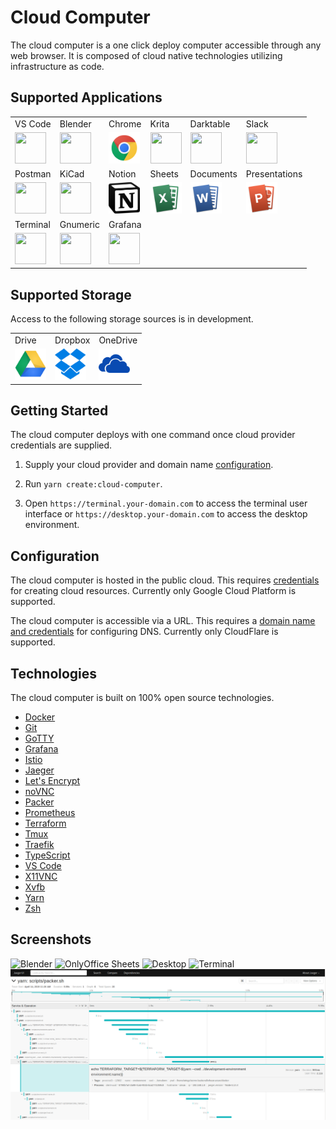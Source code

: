 # Cloud Computer

The cloud computer is a one click deploy computer accessible through any web browser. It is composed of cloud native technologies utilizing infrastructure as code.

## Supported Applications

|||||||
|-|-|-|-|-|-|
| VS Code | Blender | Chrome | Krita | Darktable | Slack |
| <a href="https://code.visualstudio.com"><img src="apps/launcher/src/icon-images/icon-vs-code.png" width="50" height="50" /></a> | <a href="https://www.blender.org"><img src="apps/launcher/src/icon-images/icon-blender.png" width="50" height="50" /></a> | <a href="https://www.google.com/chrome/"><img src="apps/launcher/src/icon-images/icon-chrome.png" width="50" height="50" /></a> | <a href="https://krita.org"><img src="apps/launcher/src/icon-images/icon-krita.png" width="50" height="50" /></a> | <a href="https://www.darktable.org"><img src="apps/launcher/src/icon-images/icon-darktable.png" width="50" height="50" /></a> | <a href="https://slack.com/"><img src="apps/launcher/src/icon-images/icon-slack.png" width="50" height="50" /></a>
| Postman | KiCad | Notion | Sheets | Documents | Presentations |
| <a href="https://www.getpostman.com"><img src="apps/launcher/src/icon-images/icon-postman.png" width="50" height="50" /></a> | <a href="http://www.kicad-pcb.org"><img src="apps/launcher/src/icon-images/icon-kicad.png" width="50" height="50" /></a> | <a href="https://www.notion.so"><img src="apps/launcher/src/icon-images/icon-notion.png" width="50" height="50" /></a> | <a href="https://www.onlyoffice.com/spreadsheet-editor.aspx"><img src="apps/launcher/src/icon-images/icon-excel.png" width="50" height="50" /></a> | <a href="https://www.onlyoffice.com/document-editor.aspx"><img src="apps/launcher/src/icon-images/icon-word.png" width="50" height="50" /></a> |<a href="https://www.onlyoffice.com/presentation-editor.aspx"><img src="apps/launcher/src/icon-images/icon-powerpoint.png" width="50" height="50" /></a>
| Terminal | Gnumeric | Grafana ||||
<a href="https://github.com/yudai/gotty"><img src="apps/launcher/src/icon-images/icon-terminal.png" width="50" height="50" /></a> | <a href="http://www.gnumeric.org"><img src="apps/launcher/src/icon-images/icon-gnumeric.png" width="50" height="50" /></a> | <a href="https://grafana.com"><img src="apps/launcher/src/icon-images/icon-grafana.png" width="50" height="50" /></a>

## Supported Storage

Access to the following storage sources is in development.

||||
|-|-|-|
| Drive | Dropbox | OneDrive | Krita | Darktable | Slack |
| <a href="https://www.google.com/drive"><img src="apps/launcher/src/icon-images/icon-google-drive.png" width="50" height="50" /></a> | <a href="https://www.dropbox.com"><img src="apps/launcher/src/icon-images/icon-dropbox.png" width="50" height="50" /></a> | <a href="https://onedrive.live.com"><img src="apps/launcher/src/icon-images/icon-onedrive.png" width="50" height="50" /></a>

## Getting Started

The cloud computer deploys with one command once cloud provider credentials are supplied.

1. Supply your cloud provider and domain name [configuration](#configuration).

2. Run `yarn create:cloud-computer`.

3. Open `https://terminal.your-domain.com` to access the terminal user interface or `https://desktop.your-domain.com` to access the desktop environment.

## Configuration

The cloud computer is hosted in the public cloud. This requires [credentials](infrastructure/credentials/cloud-provider.json) for creating cloud resources. Currently only Google Cloud Platform is supported.

The cloud computer is accessible via a URL. This requires a [domain name and credentials](infrastructure/dns/scripts/environment.sh) for configuring DNS. Currently only CloudFlare is supported.

## Technologies

The cloud computer is built on 100% open source technologies.

- [Docker](https://github.com/docker/docker-ce)
- [Git](https://github.com/git/git)
- [GoTTY](https://github.com/yudai/gotty)
- [Grafana](https://github.com/grafana/grafana)
- [Istio](https://github.com/istio/istio)
- [Jaeger](https://github.com/jaegertracing/jaeger)
- [Let's Encrypt](https://github.com/letsencrypt)
- [noVNC](https://github.com/novnc/noVNC)
- [Packer](https://github.com/hashicorp/packer)
- [Prometheus](https://github.com/prometheus/prometheus)
- [Terraform](https://github.com/hashicorp/terraform)
- [Tmux](https://github.com/tmux/tmux)
- [Traefik](https://github.com/containous/traefik)
- [TypeScript](https://github.com/Microsoft/TypeScript)
- [VS Code](https://github.com/codercom/code-server)
- [X11VNC](https://github.com/LibVNC/x11vnc)
- [Xvfb](https://www.x.org/releases/X11R7.6/doc/man/man1/Xvfb.1.xhtml)
- [Yarn](https://github.com/cloud-computer/yarn)
- [Zsh](https://github.com/zsh-users/zsh)

## Screenshots

![Blender](https://user-images.githubusercontent.com/1094600/62818442-a3d46f00-bb8a-11e9-9828-59350f11cb7d.png)
![OnlyOffice Sheets](https://user-images.githubusercontent.com/1094600/62818492-51e01900-bb8b-11e9-83ce-dc2f2a5db5db.png)
![Desktop](https://user-images.githubusercontent.com/1094600/56347945-c2dc7900-6208-11e9-8ed2-0bbff2fee6a8.png)
![Terminal](https://user-images.githubusercontent.com/1094600/56299607-b2c88900-6177-11e9-912b-40ea25d690e3.png)
![Jaeger](https://raw.githubusercontent.com/kawing-ho/kawing-ho.github.io/master/assets/images/startup-yarn-2.png)
